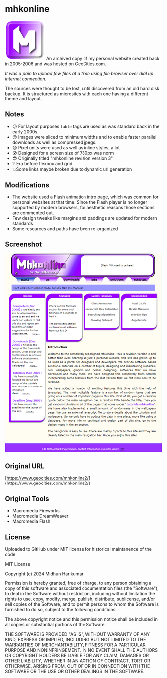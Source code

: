 # mhkonline
<img src="https://raw.githubusercontent.com/midhunhk/mhkonline/main/source/graphics/site_icon.png" alt="icon" /> 
An archived copy of my personal website created back in 2005-2006 and was hosted on GeoCities.com.  

_It was a pain to upload few files at a time using file browser over dial up internet connection._

The sources were thought to be lost, until discovered from an old hard disk backup. It is structured as microsites with each one having a different theme and layout.

## Notes
- :confused: For layout purposes `table` tags are used as was standard back in the early 2000s.
- :unamused: Images were sliced to minimum widths and to enable faster parallel downloads as well as compressed jpegs.
- :sweat_smile: Pixel units were used as well as inline styles, a lot
- :cold_sweat: Designed for a screen size of 780px was norm 
- :sunglasses: Originally titled "mhkonline revision version 3"
- :grey_question: Era before flexbox and grid
- :boom:Some links maybe broken due to dynamic url generation

## Modifications
- The website used a Flash animation intro page, which was common for personal websites at that time.
Since the Flash player is no longer supported by modern browsers, for aesthetic reasons those sections are commented out.
- Few design tweaks like margins and paddings are updated for modern standards
- Some resources and paths have been re-organized

## Screenshot
![screenshot](/screenshots/mhkonline/v3-home-updated-2024.png)

## Original URL
[https://www.geocities.com/mhkonline2/](https://www.geocities.com/mhkonline2/)

## Original Tools
- Macromedia Fireworks
- Macromedia DreamWeaver
- Macromedia Flash

## License
Uploaded to GitHub under MIT license for historical maintanence of the code

MIT License

Copyright (c) 2024 Midhun Harikumar

Permission is hereby granted, free of charge, to any person obtaining a copy
of this software and associated documentation files (the "Software"), to deal
in the Software without restriction, including without limitation the rights
to use, copy, modify, merge, publish, distribute, sublicense, and/or sell
copies of the Software, and to permit persons to whom the Software is
furnished to do so, subject to the following conditions:

The above copyright notice and this permission notice shall be included in all
copies or substantial portions of the Software.

THE SOFTWARE IS PROVIDED "AS IS", WITHOUT WARRANTY OF ANY KIND, EXPRESS OR
IMPLIED, INCLUDING BUT NOT LIMITED TO THE WARRANTIES OF MERCHANTABILITY,
FITNESS FOR A PARTICULAR PURPOSE AND NONINFRINGEMENT. IN NO EVENT SHALL THE
AUTHORS OR COPYRIGHT HOLDERS BE LIABLE FOR ANY CLAIM, DAMAGES OR OTHER
LIABILITY, WHETHER IN AN ACTION OF CONTRACT, TORT OR OTHERWISE, ARISING FROM,
OUT OF OR IN CONNECTION WITH THE SOFTWARE OR THE USE OR OTHER DEALINGS IN THE
SOFTWARE.
